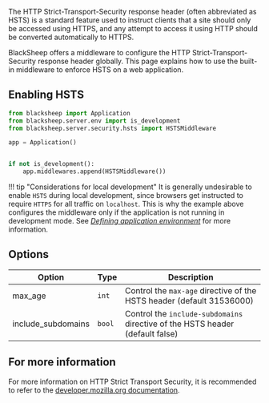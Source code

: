 The HTTP Strict-Transport-Security response header (often abbreviated as HSTS)
is a standard feature used to instruct clients that a site should only be
accessed using HTTPS, and any attempt to access it using HTTP should be
converted automatically to HTTPS.

BlackSheep offers a middleware to configure the HTTP Strict-Transport-Security
response header globally. This page explains how to use the built-in middleware
to enforce HSTS on a web application.

## Enabling HSTS

```python
from blacksheep import Application
from blacksheep.server.env import is_development
from blacksheep.server.security.hsts import HSTSMiddleware

app = Application()


if not is_development():
    app.middlewares.append(HSTSMiddleware())
```

!!! tip "Considerations for local development"
    It is generally undesirable to enable `HSTS` during local development,
    since browsers get instructed to require `HTTPS` for all traffic on
    `localhost`. This is why the example above configures the middleware only
    if the application is not running in development mode.
    See [_Defining application environment_](/blacksheep/settings/#defining-application-environment)
    for more information.

## Options

| Option             | Type   | Description                                                                   |
| ------------------ | ------ | ----------------------------------------------------------------------------- |
| max_age            | `int`  | Control the `max-age` directive of the HSTS header (default 31536000)         |
| include_subdomains | `bool` | Control the `include-subdomains` directive of the HSTS header (default false) |

## For more information
For more information on HTTP Strict Transport Security, it is recommended to
refer to the [developer.mozilla.org documentation](https://developer.mozilla.org/en-US/docs/Web/HTTP/Headers/Strict-Transport-Security).
